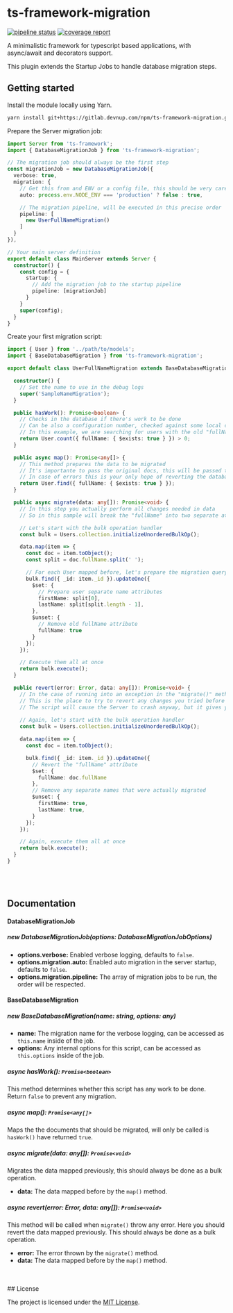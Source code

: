 ts-framework-migration
======================

[![pipeline status](https://gitlab.devnup.com/npm/ts-framework-migration/badges/master/pipeline.svg)](https://gitlab.devnup.com/npm/ts-framework-migration/commits/master)
[![coverage report](https://gitlab.devnup.com/npm/ts-framework-migration/badges/master/coverage.svg)](https://gitlab.devnup.com/npm/ts-framework-migration/commits/master)

A minimalistic framework for typescript based applications, with async/await and decorators support.

This plugin extends the Startup Jobs to handle database migration steps.

## Getting started

Install the module locally using Yarn.

```bash
yarn install git+https://gitlab.devnup.com/npm/ts-framework-migration.git
```

Prepare the Server migration job:

```typescript
import Server from 'ts-framework';
import { DatabaseMigrationJob } from 'ts-framework-migration';

// The migration job should always be the first step
const migrationJob = new DatabaseMigrationJob({
  verbose: true,
  migration: {
    // Get this from and ENV or a config file, this should be very carefully set
    auto: process.env.NODE_ENV === 'production' ? false : true,

    // The migration pipeline, will be executed in this precise order
    pipeline: [
      new UserFullNameMigration()
    ]
  }
}),

// Your main server definition
export default class MainServer extends Server {
  constructor() {
    const config = {
      startup: {
        // Add the migration job to the startup pipeline
        pipeline: [migrationJob]
      }
    }
    super(config);
  }
}
```

Create your first migration script:
```typescript
import { User } from '../path/to/models';
import { BaseDatabaseMigration } from 'ts-framework-migration';

export default class UserFullNameMigration extends BaseDatabaseMigration {

  constructor() {
    // Set the name to use in the debug logs
    super('SampleNameMigration');
  }

  public hasWork(): Promise<boolean> {
    // Checks in the database if there's work to be done
    // Can be also a configuration number, checked against some local cached version
    // In this example, we are searching for users with the old "fullName" attribute
    return User.count({ fullName: { $exists: true } }) > 0;
  }

  public async map(): Promise<any[]> {
    // This method prepares the data to be migrated
    // It's importante to pass the original docs, this will be passed to the revert method
    // In case of errors this is your only hope of reverting the database state without using a backup
    return User.find({ fullName: { $exists: true } });
  }

  public async migrate(data: any[]): Promise<void> {
    // In this step you actually perform all changes needed in data
    // So in this sample will break the "fullName" into two separate attributes: "firstName" and "lastName"

    // Let's start with the bulk operation handler
    const bulk = Users.collection.initializeUnorderedBulkOp();

    data.map(item => {
      const doc = item.toObject();
      const split = doc.fullName.split(' ');

      // For each User mapped before, let's prepare the migration query
      bulk.find({ _id: item._id }).updateOne({
        $set: {
          // Prepare user separate name attributes
          firstName: split[0],
          lastName: split[split.length - 1],
        },
        $unset: {
          // Remove old fullName attribute
          fullName: true
        }
      });
    });

    // Execute them all at once
    return bulk.execute();
  }

  public revert(error: Error, data: any[]): Promise<void> {
    // In the case of running into an exception in the "migrate()" method, the error will be passed on here
    // This is the place to try to revert any changes you tried before so the database comes back to its original state
    // The script will cause the Server to crash anyway, but it gives you a chance of undoing any work without using a full backup
    
    // Again, let's start with the bulk operation handler
    const bulk = Users.collection.initializeUnorderedBulkOp();

    data.map(item => {
      const doc = item.toObject();

      bulk.find({ _id: item._id }).updateOne({
        // Revert the "fullName" attribute
        $set: {
          fullName: doc.fullName
        },
        // Remove any separate names that were actually migrated
        $unset: {
          firstName: true,
          lastName: true,
        }
      });
    });

    // Again, execute them all at once
    return bulk.execute();
  }
}

```
<br /><br />
## Documentation

#### DatabaseMigrationJob
##### new DatabaseMigrationJob(options: DatabaseMigrationJobOptions)

- **options.verbose:** Enabled verbose logging, defaults to ```false```.
- **options.migration.auto:** Enabled auto migration in the server startup, defaults to ```false```.
- **options.migration.pipeline:** The array of migration jobs to be run, the order will be respected.


#### BaseDatabaseMigration

##### new BaseDatabaseMigration(name: string, options: any)

- **name:** The migration name for the verbose logging, can be accessed as ```this.name``` inside of the job.
- **options:** Any internal options for this script, can be accessed as ```this.options``` inside of the job.

##### async hasWork(): ```Promise<boolean>```

This method determines whether this script has any work to be done. Return ```false``` to prevent any migration.


##### async map(): ```Promise<any[]>```

Maps the the documents that should be migrated, will only be called is ```hasWork()``` have returned ```true```.


##### async migrate(data: any[]): ```Promise<void>```

Migrates the data mapped previously, this should always be done as a bulk operation.

- **data:** The data mapped before by the ```map()``` method.


##### async revert(error: Error, data: any[]): ```Promise<void>```

This method will be called when ```migrate()``` throw any error. Here you should revert the data mapped previously. This should always be done as a bulk operation.

- **error:** The error thrown by the  ```migrate()``` method.
- **data:** The data mapped before by the ```map()``` method.

<br />
<br />
## License

The project is licensed under the [MIT License](./LICENSE.md).